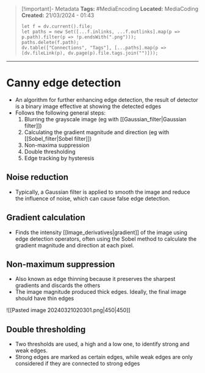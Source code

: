 > [!important]- Metadata
> **Tags:** #MediaEncoding 
> **Located:** MediaCoding
> **Created:** 21/03/2024 - 01:43
> ```dataviewjs
> let f = dv.current().file;
> let paths = new Set([...f.inlinks, ...f.outlinks].map(p => p.path).filter(p => !p.endsWith(".png")));
> paths.delete(f.path);
> dv.table(["Connections", "Tags"], [...paths].map(p => [dv.fileLink(p), dv.page(p).file.tags.join("")]));
> ```

___
# Canny edge detection
- An algorithm for further enhancing edge detection, the result of detector is a binary image effective at showing the detected edges
- Follows the following general steps:
	1. Blurring the grayscale image (eg with  [[Gaussian_filter|Gaussian filter]])
	2. Calculating the gradient magnitude and direction (eg with [[Sobel_filter|Sobel filter]])
	3. Non-maxima suppression
	4. Double thresholding
	5. Edge tracking by hysteresis


## Noise reduction 
- Typically, a Gaussian filter is applied to smooth the image and reduce the influence of noise, which can cause false edge detection.
## Gradient calculation 
- Finds the intensity [[Image_derivatives|gradient]] of the image using edge detection operators, often using the Sobel method to calculate the gradient magnitude and direction at each pixel.
## Non-maximum suppression
- Also known as edge thinning because it preserves the sharpest gradients and discards the others
- The image magnitude produced thick edges. Ideally, the final image should have thin edges

![[Pasted image 20240321020301.png|450|450]]
## Double thresholding 
- Two thresholds are used, a high and a low one, to identify strong and weak edges. 
- Strong edges are marked as certain edges, while weak edges are only considered if they are connected to strong edges